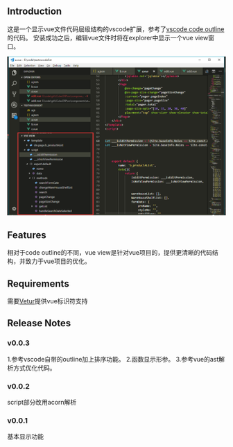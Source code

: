 ## Introduction

这是一个显示vue文件代码层级结构的vscode扩展，参考了[vscode code outline](https://github.com/patrys/vscode-code-outline)的代码。
安装成功之后，编辑vue文件时将在explorer中显示一个vue view窗口。

![v0.0.1.png](https://github.com/bhoold/vscode-vue-view/raw/master/screenshots/v0.0.1.png)

## Features

相对于code outline的不同，vue view是针对vue项目的，提供更清晰的代码结构，并致力于vue项目的优化。

## Requirements

需要[Vetur](https://marketplace.visualstudio.com/items?itemName=octref.vetur)提供vue标识符支持

<!-- 
## Extension Settings



## Known Issues
-->


## Release Notes

### v0.0.3

1.参考vscode自带的outline加上排序功能。
2.函数显示形参。
3.参考vue的ast解析方式优化代码。

### v0.0.2

script部分改用acorn解析

### v0.0.1

基本显示功能